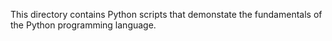 This directory contains Python scripts that demonstate the fundamentals of the Python programming language.
